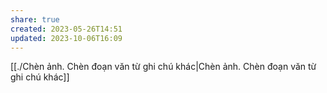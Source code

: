 ```yaml
---
share: true
created: 2023-05-26T14:51
updated: 2023-10-06T16:09
---
```

[[./Chèn ảnh. Chèn đoạn văn từ ghi chú khác|Chèn ảnh. Chèn đoạn văn từ ghi chú khác]]
